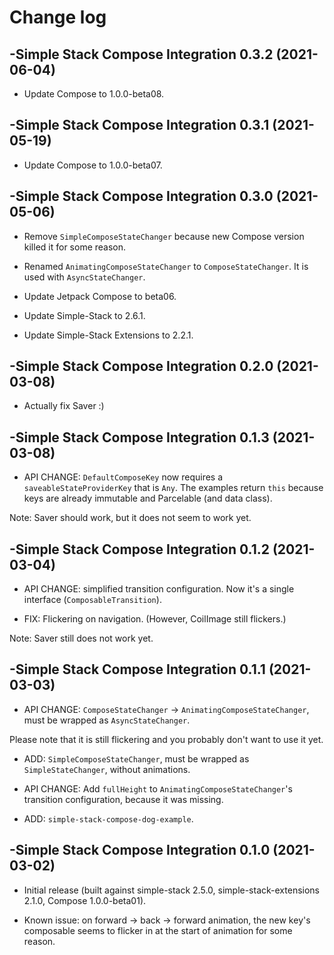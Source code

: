 # Change log

-Simple Stack Compose Integration 0.3.2 (2021-06-04)
--------------------------------

- Update Compose to 1.0.0-beta08.

-Simple Stack Compose Integration 0.3.1 (2021-05-19)
--------------------------------

- Update Compose to 1.0.0-beta07.

-Simple Stack Compose Integration 0.3.0 (2021-05-06)
--------------------------------
- Remove `SimpleComposeStateChanger` because new Compose version killed it for some reason.

- Renamed `AnimatingComposeStateChanger` to `ComposeStateChanger`. It is used with `AsyncStateChanger`.

- Update Jetpack Compose to beta06.

- Update Simple-Stack to 2.6.1.

- Update Simple-Stack Extensions to 2.2.1.

-Simple Stack Compose Integration 0.2.0 (2021-03-08)
--------------------------------
- Actually fix Saver :)

-Simple Stack Compose Integration 0.1.3 (2021-03-08)
--------------------------------

- API CHANGE: `DefaultComposeKey` now requires a `saveableStateProviderKey` that is `Any`. The examples return `this` because keys are already immutable and Parcelable (and data class).

Note: Saver should work, but it does not seem to work yet.

-Simple Stack Compose Integration 0.1.2 (2021-03-04)
--------------------------------

- API CHANGE: simplified transition configuration. Now it's a single interface (`ComposableTransition`).

- FIX: Flickering on navigation. (However, CoilImage still flickers.)

Note: Saver still does not work yet.

-Simple Stack Compose Integration 0.1.1 (2021-03-03)
--------------------------------
- API CHANGE: `ComposeStateChanger` -> `AnimatingComposeStateChanger`, must be wrapped as `AsyncStateChanger`.

Please note that it is still flickering and you probably don't want to use it yet.

- ADD: `SimpleComposeStateChanger`, must be wrapped as `SimpleStateChanger`, without animations.

- API CHANGE: Add `fullHeight` to `AnimatingComposeStateChanger`'s transition configuration, because it was missing.

- ADD: `simple-stack-compose-dog-example`.

-Simple Stack Compose Integration 0.1.0 (2021-03-02)
--------------------------------
- Initial release (built against simple-stack 2.5.0, simple-stack-extensions 2.1.0, Compose 1.0.0-beta01).

- Known issue: on forward -> back -> forward animation, the new key's composable seems to flicker in at the start of animation for some reason.